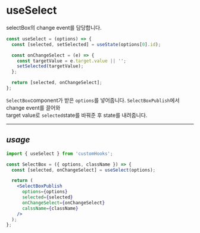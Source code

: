 # useSelect

selectBox의 change event를 담당합니다.

```jsx
const useSelect = (options) => {
  const [selected, setSelected] = useState(options[0].id);

  const onChangeSelect = (e) => {
    const targetValue = e.target.value || '';
    setSelected(targetValue);
  };

  return [selected, onChangeSelect];
};
```

`SelectBox`component가 받은 `options`를 넣어줍니다.
`SelectBoxPublish`에서 change event를 끌어와  
target value로 `selected`state를 바꿔준 후 state를 내려줍니다.

---

## _usage_

```jsx
import { useSelect } from 'customHooks';

const SelectBox = ({ options, className }) => {
  const [selected, onChangeSelect] = useSelect(options);

  return (
    <SelectBoxPublish
      options={options}
      selected={selected}
      onChangeSelect={onChangeSelect}
      calssName={className}
    />
  );
};
```
